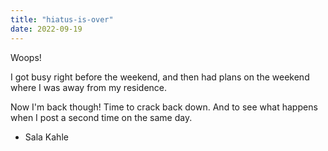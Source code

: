 ```yaml
---
title: "hiatus-is-over"
date: 2022-09-19
---
```


Woops!

I got busy right before the weekend, and then had plans on the weekend where I was away from my residence.

Now I'm back though! Time to crack back down.
And to see what happens when I post a second time on the same day.

- Sala Kahle